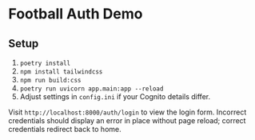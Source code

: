 # Football Auth Demo

## Setup

1. `poetry install`
2. `npm install tailwindcss`
3. `npm run build:css`
4. `poetry run uvicorn app.main:app --reload`
5. Adjust settings in `config.ini` if your Cognito details differ.

Visit `http://localhost:8000/auth/login` to view the login form. Incorrect credentials should display an error in place without page reload; correct credentials redirect back to home.
